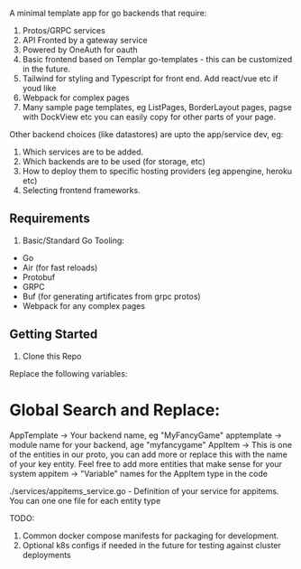 A minimal template app for go backends that require:

1. Protos/GRPC services
2. API Fronted by a gateway service
3. Powered by OneAuth for oauth
4. Basic frontend based on Templar go-templates - this can be customized in the future.
5. Tailwind for styling and Typescript for front end.  Add react/vue etc if youd like
6. Webpack for complex pages
7. Many sample page templates, eg ListPages, BorderLayout pages, pagse with DockView etc you can easily copy for other
   parts of your page.

Other backend choices (like datastores) are upto the app/service dev, eg:

1. Which services are to be added.
2. Which backends are to be used (for storage, etc)
3. How to deploy them to specific hosting providers (eg appengine, heroku etc)
4. Selecting frontend frameworks.

## Requirements

1. Basic/Standard Go Tooling:

* Go
* Air (for fast reloads)
* Protobuf
* GRPC
* Buf (for generating artificates from grpc protos)
* Webpack for any complex pages

## Getting Started

1. Clone this Repo

Replace the following variables:

Global Search and Replace:
==========================

AppTemplate -> Your backend name, eg "MyFancyGame"
apptemplate -> module name for your backend, age "myfancygame"
AppItem -> This is one of the entities in our proto, you can add more or replace this with the name of your key entity.  Feel free to add more entities that make sense for your system
appitem -> "Variable" names for the AppItem type in the code

./services/appitems_service.go - Definition of your service for appitems.  You can one one file for each entity type

TODO:
1. Common docker compose manifests for packaging for development.
2. Optional k8s configs if needed in the future for testing against cluster deployments
